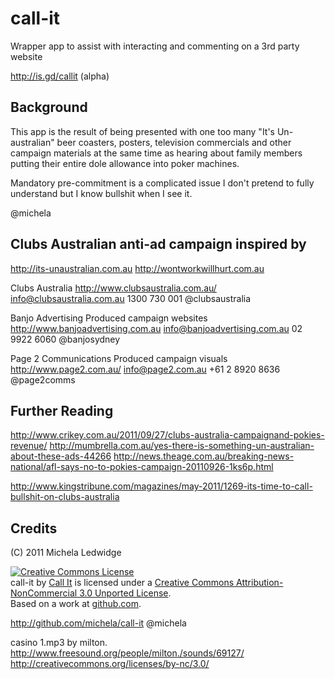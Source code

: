 call-it
=======

Wrapper app to assist with interacting and commenting on a 3rd party website

http://is.gd/callit (alpha)

Background
----------

This app is the result of being presented with one too many "It's Un-australian" beer coasters, posters, television commercials and other campaign materials at the same time as hearing about family members putting their entire dole allowance into poker machines.

Mandatory pre-commitment is a complicated issue I don't pretend to fully understand but I know bullshit when I see it. 

@michela 

Clubs Australian anti-ad campaign inspired by 
---------------------------------------------

http://its-unaustralian.com.au
http://wontworkwillhurt.com.au

Clubs Australia
http://www.clubsaustralia.com.au/
info@clubsaustralia.com.au
1300 730 001
@clubsaustralia

Banjo Advertising
Produced campaign websites
http://www.banjoadvertising.com.au
info@banjoadvertising.com.au
02 9922 6060
@banjosydney

Page 2 Communications
Produced campaign visuals
http://www.page2.com.au/
info@page2.com.au
+61 2 8920 8636
@page2comms


Further Reading
---------------

http://www.crikey.com.au/2011/09/27/clubs-australia-campaignand-pokies-revenue/
http://mumbrella.com.au/yes-there-is-something-un-australian-about-these-ads-44266
http://news.theage.com.au/breaking-news-national/afl-says-no-to-pokies-campaign-20110926-1ks6p.html

http://www.kingstribune.com/magazines/may-2011/1269-its-time-to-call-bullshit-on-clubs-australia

Credits
-------

(C) 2011 Michela Ledwidge

<a rel="license" href="http://creativecommons.org/licenses/by-nc/3.0/"><img alt="Creative Commons License" style="border-width:0" src="http://i.creativecommons.org/l/by-nc/3.0/88x31.png" /></a><br /><span xmlns:dct="http://purl.org/dc/terms/" href="http://purl.org/dc/dcmitype/InteractiveResource" property="dct:title" rel="dct:type">call-it</span> by <a xmlns:cc="http://creativecommons.org/ns#" href="http://is.gd/callit" property="cc:attributionName" rel="cc:attributionURL">Call It</a> is licensed under a <a rel="license" href="http://creativecommons.org/licenses/by-nc/3.0/">Creative Commons Attribution-NonCommercial 3.0 Unported License</a>.<br />Based on a work at <a xmlns:dct="http://purl.org/dc/terms/" href="http://github.com/michela/call-it" rel="dct:source">github.com</a>.


http://github.com/michela/call-it
@michela

casino 1.mp3 by milton.
http://www.freesound.org/people/milton./sounds/69127/
http://creativecommons.org/licenses/by-nc/3.0/


